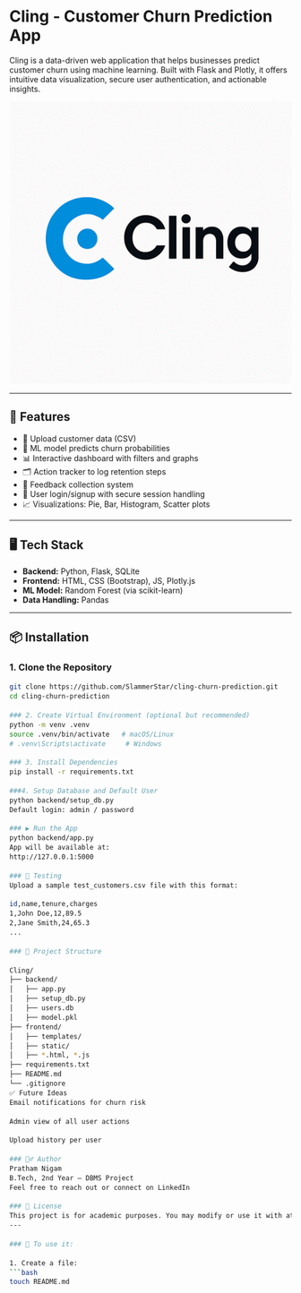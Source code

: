 # Cling - Customer Churn Prediction App

Cling is a data-driven web application that helps businesses predict customer churn using machine learning. Built with Flask and Plotly, it offers intuitive data visualization, secure user authentication, and actionable insights.

![Cling Logo](frontend/static/images/logo.png)

---

## 🚀 Features

- 📂 Upload customer data (CSV)
- 🧠 ML model predicts churn probabilities
- 📊 Interactive dashboard with filters and graphs
- 🗂️ Action tracker to log retention steps
- 📝 Feedback collection system
- 🔐 User login/signup with secure session handling
- 📈 Visualizations: Pie, Bar, Histogram, Scatter plots

---

## 🖥️ Tech Stack

- **Backend:** Python, Flask, SQLite
- **Frontend:** HTML, CSS (Bootstrap), JS, Plotly.js
- **ML Model:** Random Forest (via scikit-learn)
- **Data Handling:** Pandas

---

## 📦 Installation

### 1. Clone the Repository

```bash
git clone https://github.com/SlammerStar/cling-churn-prediction.git
cd cling-churn-prediction

### 2. Create Virtual Environment (optional but recommended)
python -m venv .venv
source .venv/bin/activate   # macOS/Linux
# .venv\Scripts\activate     # Windows

### 3. Install Dependencies
pip install -r requirements.txt

###4. Setup Database and Default User
python backend/setup_db.py
Default login: admin / password

### ▶️ Run the App
python backend/app.py
App will be available at:
http://127.0.0.1:5000

### 🧪 Testing
Upload a sample test_customers.csv file with this format:

id,name,tenure,charges
1,John Doe,12,89.5
2,Jane Smith,24,65.3
...

### 📁 Project Structure

Cling/
├── backend/
│   ├── app.py
│   ├── setup_db.py
│   ├── users.db
│   ├── model.pkl
├── frontend/
│   ├── templates/
│   ├── static/
│   ├── *.html, *.js
├── requirements.txt
├── README.md
└── .gitignore
✅ Future Ideas
Email notifications for churn risk

Admin view of all user actions

Upload history per user

### 🙋‍♂️ Author
Pratham Nigam
B.Tech, 2nd Year – DBMS Project
Feel free to reach out or connect on LinkedIn

### 📝 License
This project is for academic purposes. You may modify or use it with attribution.
---

### 📌 To use it:

1. Create a file:  
```bash
touch README.md
